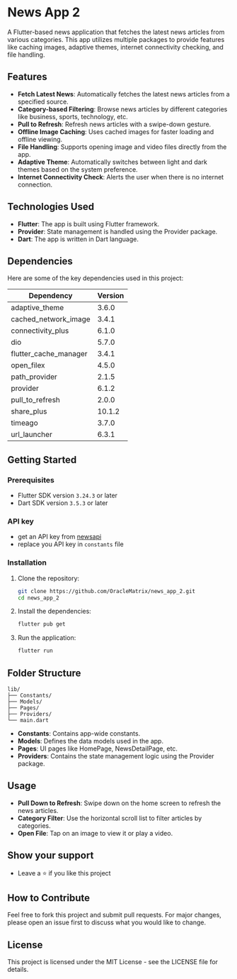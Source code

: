 
# News App 2

A Flutter-based news application that fetches the latest news articles from various categories. This app utilizes multiple packages to provide features like caching images, adaptive themes, internet connectivity checking, and file handling.

## Features

- **Fetch Latest News**: Automatically fetches the latest news articles from a specified source.
- **Category-based Filtering**: Browse news articles by different categories like business, sports, technology, etc.
- **Pull to Refresh**: Refresh news articles with a swipe-down gesture.
- **Offline Image Caching**: Uses cached images for faster loading and offline viewing.
- **File Handling**: Supports opening image and video files directly from the app.
- **Adaptive Theme**: Automatically switches between light and dark themes based on the system preference.
- **Internet Connectivity Check**: Alerts the user when there is no internet connection.

## Technologies Used

- **Flutter**: The app is built using Flutter framework.
- **Provider**: State management is handled using the Provider package.
- **Dart**: The app is written in Dart language.

## Dependencies

Here are some of the key dependencies used in this project:

| Dependency              | Version |
|-------------------------|---------|
| adaptive_theme          | 3.6.0   |
| cached_network_image    | 3.4.1   |
| connectivity_plus       | 6.1.0   |
| dio                     | 5.7.0   |
| flutter_cache_manager   | 3.4.1   |
| open_filex              | 4.5.0   |
| path_provider           | 2.1.5   |
| provider                | 6.1.2   |
| pull_to_refresh         | 2.0.0   |
| share_plus              | 10.1.2  |
| timeago                 | 3.7.0   |
| url_launcher            | 6.3.1   |

## Getting Started

### Prerequisites

- Flutter SDK version `3.24.3` or later
- Dart SDK version `3.5.3` or later

### API key
- get an API key from [newsapi](https://newsapi.org/)
- replace you API key in `constants` file

### Installation

1. Clone the repository:
   ```bash
   git clone https://github.com/OracleMatrix/news_app_2.git
   cd news_app_2
   ```

2. Install the dependencies:
   ```bash
   flutter pub get
   ```

3. Run the application:
   ```bash
   flutter run
   ```

## Folder Structure

```plaintext
lib/
├── Constants/
├── Models/
├── Pages/
├── Providers/
└── main.dart
```

- **Constants**: Contains app-wide constants.
- **Models**: Defines the data models used in the app.
- **Pages**: UI pages like HomePage, NewsDetailPage, etc.
- **Providers**: Contains the state management logic using the Provider package.

## Usage

- **Pull Down to Refresh**: Swipe down on the home screen to refresh the news articles.
- **Category Filter**: Use the horizontal scroll list to filter articles by categories.
- **Open File**: Tap on an image to view it or play a video.

## Show your support
- Leave a ⭐ if you like this project

## How to Contribute

Feel free to fork this project and submit pull requests. For major changes, please open an issue first to discuss what you would like to change.

## License

This project is licensed under the MIT License - see the LICENSE file for details.
